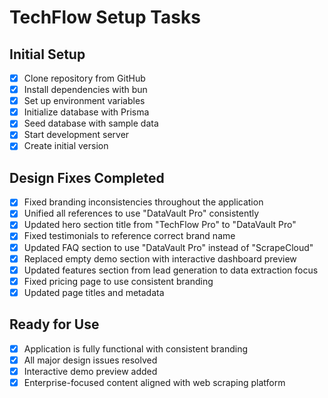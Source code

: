 # TechFlow Setup Tasks

## Initial Setup
- [x] Clone repository from GitHub
- [x] Install dependencies with bun
- [x] Set up environment variables
- [x] Initialize database with Prisma
- [x] Seed database with sample data
- [x] Start development server
- [x] Create initial version

## Design Fixes Completed
- [x] Fixed branding inconsistencies throughout the application
- [x] Unified all references to use "DataVault Pro" consistently
- [x] Updated hero section title from "TechFlow Pro" to "DataVault Pro"
- [x] Fixed testimonials to reference correct brand name
- [x] Updated FAQ section to use "DataVault Pro" instead of "ScrapeCloud"
- [x] Replaced empty demo section with interactive dashboard preview
- [x] Updated features section from lead generation to data extraction focus
- [x] Fixed pricing page to use consistent branding
- [x] Updated page titles and metadata

## Ready for Use
- [x] Application is fully functional with consistent branding
- [x] All major design issues resolved
- [x] Interactive demo preview added
- [x] Enterprise-focused content aligned with web scraping platform
